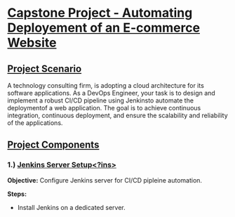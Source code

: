# <ins>Capstone Project - Automating Deployement of an E-commerce Website</ins>

## <ins>Project Scenario</ins>
  A technology consulting firm, is adopting a cloud architecture for its software applications. As a DevOps Engineer, your task is to design and implement a robust CI/CD pipeline using Jenkinsto automate the deploymentof a web application. The goal is to achieve continuous integration, continuous deployment, and ensure the scalability and reliability of the applications.

## <ins>Project Components</ins>

###  1.) <ins>Jenkins Server Setup<?ins>

  **Objective:** Configure Jenkins server for CI/CD pipleine automation.

  **Steps:**

  - Install Jenkins on a dedicated server.

